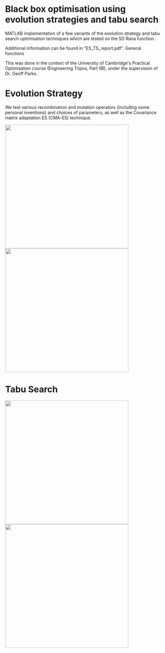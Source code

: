 # Black box optimisation using evolution strategies and tabu search
MATLAB implementation of a few variants of the evolution strategy and tabu search optimisation techniques which are tested on the 5D Rana function.

Additional information can be found in "ES_TS_report.pdf".
General functions 

This was done in the context of the University of Cambridge's Practical Optimisation course (Engineering Tripos, Part IIB), under the supervision of Dr. Geoff Parks.


# Evolution Strategy
We test various recombination and mutation operators (including some personal inventions) and choices of parameters, as well as the Covariance matrix adaptation ES (CMA-ES) technique.

<img src="https://user-images.githubusercontent.com/71833961/119832047-be114580-bef5-11eb-835f-26f65aa79a77.png" width="400" height="400"> <img src="https://user-images.githubusercontent.com/71833961/119831883-9ae69600-bef5-11eb-8748-3b6e55a0c4b9.png" width="400" height="400"> 




# Tabu Search



<img src="https://user-images.githubusercontent.com/71833961/119831867-9621e200-bef5-11eb-989e-e85629e04ff8.png" width="400" height="400"> <img src="https://user-images.githubusercontent.com/71833961/119831832-8f936a80-bef5-11eb-9516-035f1bd1d2f0.png" width="400" height="400"> 
